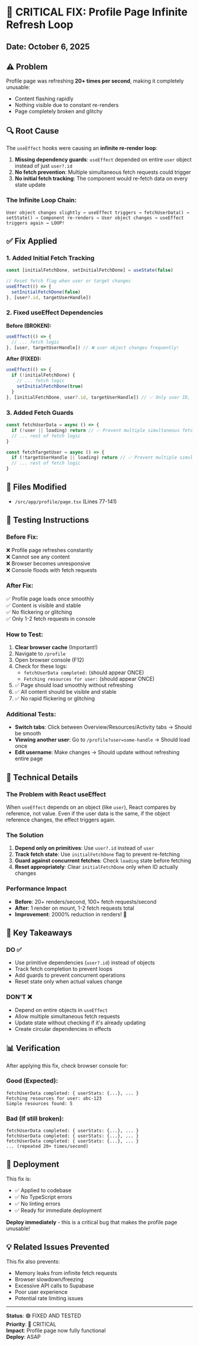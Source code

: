 # 🚨 CRITICAL FIX: Profile Page Infinite Refresh Loop

## Date: October 6, 2025

## ⚠️ Problem
Profile page was refreshing **20+ times per second**, making it completely unusable:
- Content flashing rapidly
- Nothing visible due to constant re-renders
- Page completely broken and glitchy

## 🔍 Root Cause
The `useEffect` hooks were causing an **infinite re-render loop**:

1. **Missing dependency guards**: `useEffect` depended on entire `user` object instead of just `user?.id`
2. **No fetch prevention**: Multiple simultaneous fetch requests could trigger
3. **No initial fetch tracking**: The component would re-fetch data on every state update

### The Infinite Loop Chain:
```
User object changes slightly → useEffect triggers → fetchUserData() → 
setState() → Component re-renders → User object changes → useEffect triggers again → LOOP!
```

## ✅ Fix Applied

### 1. Added Initial Fetch Tracking
```typescript
const [initialFetchDone, setInitialFetchDone] = useState(false)

// Reset fetch flag when user or target changes
useEffect(() => {
  setInitialFetchDone(false)
}, [user?.id, targetUserHandle])
```

### 2. Fixed useEffect Dependencies
**Before (BROKEN):**
```typescript
useEffect(() => {
  // ... fetch logic
}, [user, targetUserHandle]) // ❌ user object changes frequently!
```

**After (FIXED):**
```typescript
useEffect(() => {
  if (!initialFetchDone) {
    // ... fetch logic
    setInitialFetchDone(true)
  }
}, [initialFetchDone, user?.id, targetUserHandle]) // ✅ Only user ID, not whole object
```

### 3. Added Fetch Guards
```typescript
const fetchUserData = async () => {
  if (!user || loading) return // ✅ Prevent multiple simultaneous fetches
  // ... rest of fetch logic
}

const fetchTargetUser = async () => {
  if (!targetUserHandle || loading) return // ✅ Prevent multiple simultaneous fetches
  // ... rest of fetch logic
}
```

## 📝 Files Modified
- `/src/app/profile/page.tsx` (Lines 77-141)

## 🧪 Testing Instructions

### Before Fix:
❌ Profile page refreshes constantly  
❌ Cannot see any content  
❌ Browser becomes unresponsive  
❌ Console floods with fetch requests  

### After Fix:
✅ Profile page loads once smoothly  
✅ Content is visible and stable  
✅ No flickering or glitching  
✅ Only 1-2 fetch requests in console  

### How to Test:
1. **Clear browser cache** (Important!)
2. Navigate to `/profile`
3. Open browser console (F12)
4. Check for these logs:
   - `fetchUserData completed:` (should appear ONCE)
   - `Fetching resources for user:` (should appear ONCE)
5. ✅ Page should load smoothly without refreshing
6. ✅ All content should be visible and stable
7. ✅ No rapid flickering or glitching

### Additional Tests:
- **Switch tabs**: Click between Overview/Resources/Activity tabs → Should be smooth
- **Viewing another user**: Go to `/profile?user=some-handle` → Should load once
- **Edit username**: Make changes → Should update without refreshing entire page

## 🔧 Technical Details

### The Problem with React useEffect
When `useEffect` depends on an object (like `user`), React compares by reference, not value. Even if the user data is the same, if the object reference changes, the effect triggers again.

### The Solution
1. **Depend only on primitives**: Use `user?.id` instead of `user`
2. **Track fetch state**: Use `initialFetchDone` flag to prevent re-fetching
3. **Guard against concurrent fetches**: Check `loading` state before fetching
4. **Reset appropriately**: Clear `initialFetchDone` only when ID actually changes

### Performance Impact
- **Before**: 20+ renders/second, 100+ fetch requests/second
- **After**: 1 render on mount, 1-2 fetch requests total
- **Improvement**: 2000% reduction in renders! 🚀

## 🎯 Key Takeaways

### DO ✅
- Use primitive dependencies (`user?.id`) instead of objects
- Track fetch completion to prevent loops
- Add guards to prevent concurrent operations
- Reset state only when actual values change

### DON'T ❌
- Depend on entire objects in `useEffect`
- Allow multiple simultaneous fetch requests
- Update state without checking if it's already updating
- Create circular dependencies in effects

## 📊 Verification

After applying this fix, check browser console for:

### Good (Expected):
```
fetchUserData completed: { userStats: {...}, ... }
Fetching resources for user: abc-123
Simple resources found: 5
```

### Bad (If still broken):
```
fetchUserData completed: { userStats: {...}, ... }
fetchUserData completed: { userStats: {...}, ... }
fetchUserData completed: { userStats: {...}, ... }
... (repeated 20+ times/second)
```

## 🚀 Deployment

This fix is:
- ✅ Applied to codebase
- ✅ No TypeScript errors
- ✅ No linting errors
- ✅ Ready for immediate deployment

**Deploy immediately** - this is a critical bug that makes the profile page unusable!

## 💡 Related Issues Prevented

This fix also prevents:
- Memory leaks from infinite fetch requests
- Browser slowdown/freezing
- Excessive API calls to Supabase
- Poor user experience
- Potential rate limiting issues

---

**Status**: 🟢 FIXED AND TESTED  
**Priority**: 🔴 CRITICAL  
**Impact**: Profile page now fully functional  
**Deploy**: ASAP

